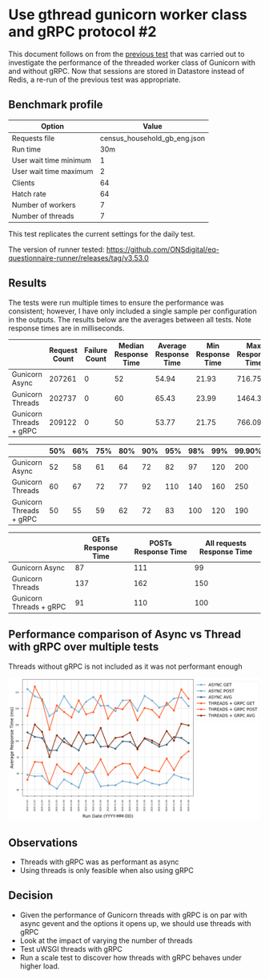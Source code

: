 # Use gthread gunicorn worker class and gRPC protocol #2

This document follows on from the [previous test](https://github.com/ONSdigital/eq-survey-runner-benchmark/blob/main/doc/performance-investigations/0008-use-gthread-grpc/summary.md) that was carried out to investigate the performance of the threaded worker class of Gunicorn with and without gRPC.
Now that sessions are stored in Datastore instead of Redis, a re-run of the previous test was appropriate.

## Benchmark profile

| Option                 | Value                        |
|------------------------|------------------------------|
| Requests file          | census_household_gb_eng.json |
| Run time               | 30m                          |
| User wait time minimum | 1                            |
| User wait time maximum | 2                            |
| Clients                | 64                           |
| Hatch rate             | 64                           |
| Number of workers      | 7                            |
| Number of threads      | 7                            |

This test replicates the current settings for the daily test.

The version of runner tested: https://github.com/ONSdigital/eq-questionnaire-runner/releases/tag/v3.53.0

## Results

The tests were run multiple times to ensure the performance was consistent; however, I have only included a single sample per configuration in the outputs.
The results below are the averages between all tests. Note response times are in milliseconds.

|                          | Request Count | Failure Count | Median Response Time | Average Response Time | Min Response Time | Max Response Time | Average Content Size | Requests/s |
|--------------------------|---------------|---------------|----------------------|-----------------------|-------------------|-------------------|----------------------|------------|
| Gunicorn Async           | 207261        | 0             | 52                   | 54.94                 | 21.93             | 716.75            | 9763.80              | 115.56     |
| Gunicorn Threads         | 202737        | 0             | 60                   | 65.43                 | 23.99             | 1464.30           | 9760.59              | 113.39     |
| Gunicorn Threads + gRPC  | 209122        | 0             | 50                   | 53.77                 | 21.75             | 766.09            | 9764.12              | 115.77     |

|                          | 50% | 66% | 75% | 80% | 90% | 95% | 98% | 99% | 99.90% | 99.99% | 100% |
|--------------------------|-----|-----|-----|-----|-----|-----|-----|-----|--------|--------|------|
| Gunicorn Async           | 52  | 58  | 61  | 64  | 72  | 82  | 97  | 120 | 200    | 350    | 720  |
| Gunicorn Threads         | 60  | 67  | 72  | 77  | 92  | 110 | 140 | 160 | 250    | 450    | 1500 |
| Gunicorn Threads + gRPC  | 50  | 55  | 59  | 62  | 72  | 83  | 100 | 120 | 190    | 350    | 770  |

|                          | GETs Response Time | POSTs Response Time| All requests Response Time | 
|--------------------------|--------------------|--------------------|----------------------------|
| Gunicorn Async           | 87                 | 111                | 99                         |
| Gunicorn Threads         | 137                | 162                | 150                        |
| Gunicorn Threads + gRPC  | 91                 | 110                | 100                        |

## Performance comparison of Async vs Thread with gRPC over multiple tests

Threads without gRPC is not included as it was not performant enough

![](outputs/performance_comparison.png)

## Observations

- Threads with gRPC was as performant as async
- Using threads is only feasible when also using gRPC

## Decision
- Given the performance of Gunicorn threads with gRPC is on par with async gevent and the options it opens up, we should use threads with gRPC
- Look at the impact of varying the number of threads
- Test uWSGI threads with gRPC
- Run a scale test to discover how threads with gRPC behaves under higher load.
